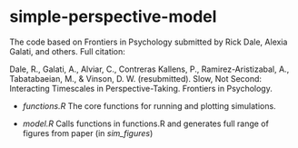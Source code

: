 # simple-perspective-model

The code based on Frontiers in Psychology submitted by Rick Dale, Alexia Galati, and others. Full citation:

Dale, R., Galati, A., Alviar, C., Contreras Kallens, P., Ramirez-Aristizabal, A., Tabatabaeian, M., & Vinson, D. W. (resubmitted). Slow, Not Second: Interacting Timescales in Perspective-Taking. Frontiers in Psychology.

* *functions.R* The core functions for running and plotting simulations.

* *model.R* Calls functions in functions.R and generates full range of figures from paper (in *sim_figures*)